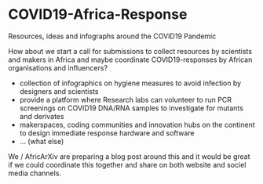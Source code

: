 # COVID19-Africa-Response
Resources, ideas and infographs around the COVID19 Pandemic


How about we start a call for submissions to collect resources by scientists and makers in Africa and maybe coordinate COVID19-responses by African organisations and influencers?
- collection of infographics on hygiene  measures to avoid infection by designers and scientists
- provide a platform where Research labs can volunteer to run PCR screenings on COVID19 DNA/RNA samples to investigate for mutants and derivates
- makerspaces, coding communities and innovation hubs on the continent to design immediate response hardware and software
- … (what else)

We / AfricArXiv are preparing a blog post around this and it would be great if we could coordinate this together and share on both website and sociel media channels. 
